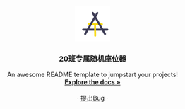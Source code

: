 
<!-- PROJECT LOGO -->
<br />
<p align="center">
  <a href="https://github.com/elham-code/random.github.io">
    <img src="artor.png" alt="Logo" width="80" height="80">
  </a>

  <h3 align="center">20班专属随机座位器</h3>

  <p align="center">
    An awesome README template to jumpstart your projects!
    <br />
    <a href="https://github.com/elham-code/random.github.io"><strong>Explore the docs »</strong></a>
    <br />
    <br />
<!--     <a href="http://artor.top/">在线演示</a> -->
    ·
    <a href="">提出Bug</a>
    ·
  </p>
</p>
